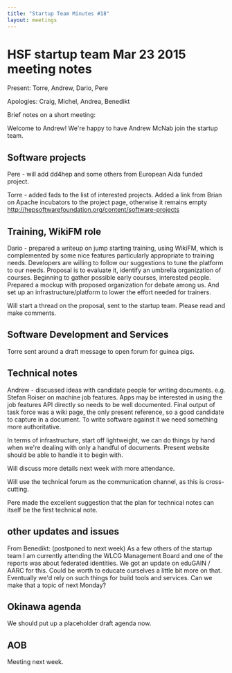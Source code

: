 ```yaml
---
title: "Startup Team Minutes #18"
layout: meetings
---
```


# HSF startup team Mar 23 2015 meeting notes

Present: Torre, Andrew, Dario, Pere

Apologies: Craig, Michel, Andrea, Benedikt

Brief notes on a short meeting:

Welcome to Andrew! We're happy to have Andrew McNab join the startup team.

## Software projects

Pere - will add dd4hep and some others from European Aida funded project.

Torre - added fads to the list of interested projects. Added a link from Brian
on Apache incubators to the project page, otherwise it remains empty
http://hepsoftwarefoundation.org/content/software-projects

## Training, WikiFM role

Dario - prepared a writeup on jump starting training, using WikiFM, which is
complemented by some nice features particularly appropriate to training needs.
Developers are willing to follow our suggestions to tune the platform to our
needs. Proposal is to evaluate it, identify an umbrella organization of courses.
Beginning to gather possible early courses, interested people. Prepared a mockup
with proposed organization for debate among us. And set up an
infrastructure/platform to lower the effort needed for trainers.

Will start a thread on the proposal, sent to the startup team. Please read and
make comments.

## Software Development and Services

Torre sent around a draft message to open forum for guinea pigs.

## Technical notes

Andrew - discussed ideas with candidate people for writing documents. e.g.
Stefan Roiser on machine job features. Apps may be interested in using the job
features API directly so needs to be well documented. Final output of task force
was a wiki page, the only present reference, so a good candidate to capture in a
document. To write software against it we need something more authoritative.

In terms of infrastructure, start off lightweight, we can do things by hand when
we're dealing with only a handful of documents. Present website should be able
to handle it to begin with.

Will discuss more details next week with more attendance.

Will use the technical forum as the communication channel, as this is
cross-cutting.

Pere made the excellent suggestion that the plan for technical notes can itself
be the first technical note.

## other updates and issues

From Benedikt: (postponed to next week) As a few others of the startup team I am
currently attending the WLCG Management Board and one of the reports was about
federated identities. We got an update on eduGAIN / AARC for this. Could be
worth to educate ourselves a little bit more on that. Eventually we'd rely on
such things for build tools and services. Can we make that a topic of next
Monday?

## Okinawa agenda

We should put up a placeholder draft agenda now.

## AOB

Meeting next week.
